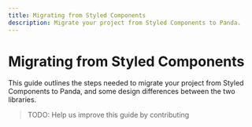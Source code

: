 ```yaml
---
title: Migrating from Styled Components
description: Migrate your project from Styled Components to Panda.
---
```


# Migrating from Styled Components

This guide outlines the steps needed to migrate your project from Styled Components to Panda, and some design differences between the two libraries.

> TODO: Help us improve this guide by contributing
